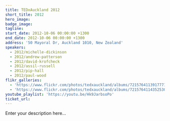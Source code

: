 ```yaml
---
title: TEDxAuckland 2012
short_title: 2012
hero_image:
badge_image:
tagline:
start_date: 2012-10-06 00:00:00 +1300
end_date: 2012-10-06 00:00:00 +1300
address: '50 Mayoral Dr, Auckland 1010, New Zealand'
speakers:
  - 2012/michelle-dickinson
  - 2012/andrew-patterson
  - 2012/david-krofcheck
  - 2012/assil-russell
  - 2012/pip-hall
  - 2012/paul-wood
flikr_galleries:
  - 'https://www.flickr.com/photos/tedxauckland/albums/72157641139177714'
  - 'https://www.flickr.com/photos/tedxauckland/albums/72157641143525304'
youtube_playlist: 'https://youtu.be/Hk9JarbsoPo'
ticket_url:
---
```


Enter your description here…